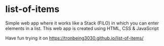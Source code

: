 # list-of-items
Simple web app where it works like a Stack (FILO) in which you can enter elements in a list. This web app is created using HTML, CSS &amp; JavaScript

Have fun trying it on https://tronbeing3030.github.io/list-of-items/
